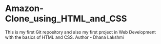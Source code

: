 # Amazon-Clone_using_HTML_and_CSS
This is my first Git repository and also my first project in Web Development with the basics of HTML and CSS.
Author - Dhana Lakshmi
